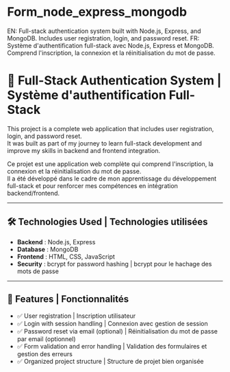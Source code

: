 # Form_node_express_mongodb
EN: Full-stack authentication system built with Node.js, Express, and MongoDB. Includes user registration, login, and password reset. FR: Système d'authentification full-stack avec Node.js, Express et MongoDB. Comprend l'inscription, la connexion et la réinitialisation du mot de passe.
# 🔐 Full-Stack Authentication System | Système d'authentification Full-Stack

This project is a complete web application that includes user registration, login, and password reset.  
It was built as part of my journey to learn full-stack development and improve my skills in backend and frontend integration.

Ce projet est une application web complète qui comprend l'inscription, la connexion et la réinitialisation du mot de passe.  
Il a été développé dans le cadre de mon apprentissage du développement full-stack et pour renforcer mes compétences en intégration backend/frontend.

---

## 🛠 Technologies Used | Technologies utilisées

- **Backend** : Node.js, Express  
- **Database** : MongoDB  
- **Frontend** : HTML, CSS, JavaScript  
- **Security** : bcrypt for password hashing | bcrypt pour le hachage des mots de passe

---

## 🚀 Features | Fonctionnalités

- ✅ User registration | Inscription utilisateur  
- ✅ Login with session handling | Connexion avec gestion de session  
- ✅ Password reset via email (optional) | Réinitialisation du mot de passe par email (optionnel)  
- ✅ Form validation and error handling | Validation des formulaires et gestion des erreurs  
- ✅ Organized project structure | Structure de projet bien organisée

